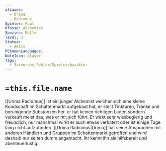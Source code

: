 ```yaml
---
aliases:
  - Urima
  - Radiomus
Spieler: Paul
Klasse: Alchemist
Spezies: Ratte
level: 3
Status:
  - Aktiv
PCKnownLanguages: 
NoteIcon: player
tags:
  - Sarenraes_Fehler/Spielercharakter
---
```

# `=this.file.name`
[[Urima Radiomus]] ist ein junger Alchemist welcher sich eine kleine Kundschaft im Schattenmarkt aufgebaut hat, er stellt Tinkturen, Tränke und beruhigende Substanzen her. er hat keinen richtigen Laden sondern verkauft meist das, was er mit sich führt. Er wirkt sehr wissbegierig und freundlich, nur manchmal wirkt er auch etwas verkatert oder ist einige Tage lang nicht aufzufinden. [[Urima Radiomus|Urima]] hat seine Absprachen mit anderen Händlern und Gruppen im Schattenmarkt getroffen und wird deshalb nur selten dumm angemacht. Ihr kennt ihn als hilfsbereit und abenteuerlustig.







